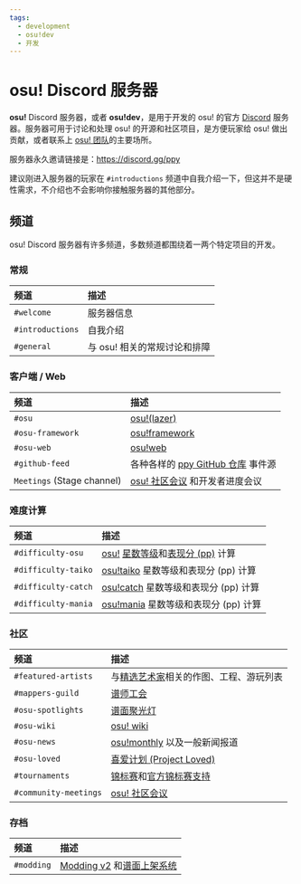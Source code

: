 ```yaml
---
tags:
  - development
  - osu!dev
  - 开发
---
```


# osu! Discord 服务器

**osu!** Discord 服务器，或者 **osu!dev**，是用于开发的 osu! 的官方 [Discord](https://discord.com/) 服务器。服务器可用于讨论和处理 osu! 的开源和社区项目，是方便玩家给 osu! 做出贡献，或者联系上 [osu! 团队](/wiki/People/osu!_team)的主要场所。

服务器永久邀请链接是：<https://discord.gg/ppy>

建议刚进入服务器的玩家在 `#introductions` 频道中自我介绍一下，但这并不是硬性需求，不介绍也不会影响你接触服务器的其他部分。

## 频道

osu! Discord 服务器有许多频道，多数频道都围绕着一两个特定项目的开发。

### 常规

| 频道 | 描述 |
| :-- | :-- |
| `#welcome` | 服务器信息 |
| `#introductions` | 自我介绍 |
| `#general` | 与 osu! 相关的常规讨论和排障 |

### 客户端 / Web

| 频道 | 描述 |
| :-- | :-- |
| `#osu` | [osu!(lazer)](/wiki/Client/Release_stream/Lazer) |
| `#osu-framework` | [osu!framework](https://github.com/ppy/osu-framework) |
| `#osu-web` | [osu!web](https://github.com/ppy/osu-web) |
| `#github-feed` | 各种各样的 [ppy GitHub 仓库](https://github.com/ppy) 事件源 |
| `Meetings` (Stage channel) | [osu! 社区会议](/wiki/Community/osu!_community_meetings) 和开发者进度会议 |

### 难度计算

| 频道 | 描述 |
| :-- | :-- |
| `#difficulty-osu` | [osu!](/wiki/Game_mode/osu!) [星数等级](/wiki/Beatmap/Star_rating)和[表现分 (pp)](/wiki/Performance_points) 计算 |
| `#difficulty-taiko` | [osu!taiko](/wiki/Game_mode/osu!taiko) 星数等级和表现分 (pp) 计算 |
| `#difficulty-catch` | [osu!catch](/wiki/Game_mode/osu!catch) 星数等级和表现分 (pp) 计算 |
| `#difficulty-mania` | [osu!mania](/wiki/Game_mode/osu!mania) 星数等级和表现分 (pp) 计算 |

### 社区

| 频道 | 描述 |
| :-- | :-- |
| `#featured-artists` | 与[精选艺术家](/wiki/People/Featured_Artists)相关的作图、工程、游玩列表 |
| `#mappers-guild` | [谱师工会](/wiki/Community/Mappers_Guild) |
| `#osu-spotlights` | [谱面聚光灯](/wiki/Beatmap_Spotlights) |
| `#osu-wiki` | [osu! wiki](/wiki/osu!_wiki) |
| `#osu-news` | [osu!monthly](/wiki/Community/osu!monthly) 以及一般新闻报道 |
| `#osu-loved` | [喜爱计划 (Project Loved)](/wiki/Community/Project_Loved) |
| `#tournaments` | [锦标赛](/wiki/Tournaments)和[官方锦标赛支持](/wiki/Tournaments/Official_support) |
| `#community-meetings` | [osu! 社区会议](/wiki/Community/osu!_community_meetings) |

### 存档

| 频道 | 描述 |
| :-- | :-- |
| `#modding` | [Modding v2](/wiki/Beatmap_discussion) 和[谱面上架系统](/wiki/Beatmap_ranking_procedure) |

